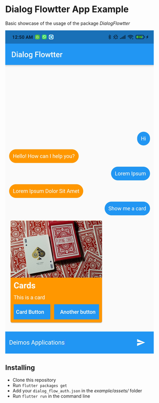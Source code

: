# Dialog Flowtter App Example

Basic showcase of the usage of the package _DialogFlowtter_

<img src="./assets/example.jpg">

## Installing

-   Clone this repository
-   Run `flutter packages get`
-   Add your `dialog_flow_auth.json` in the _example/assets/_ folder
-   Run `flutter run` in the command line
